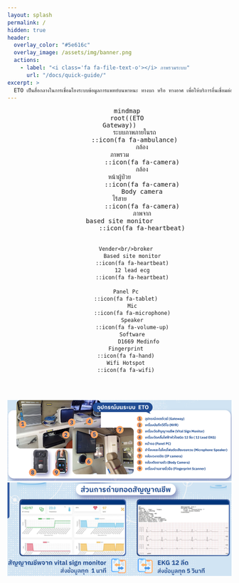 ```yaml
---
layout: splash
permalink: /
hidden: true
header:
  overlay_color: "#5e616c"
  overlay_image: /assets/img/banner.png
  actions:
    - label: "<i class='fa fa-file-text-o'></i> ภาพรวมระบบ"
      url: "/docs/quick-guide/"
excerpt: >
  ETO เป็นสื่อกลางในการเชื่อมโยงระบบข้อมูลการแพทย์บนพาหนะ ทางบก หรือ ทางอาศ เพื่อให้บริการอื่นเชื่อมต่อผ่านระบบ api ที่ใช้มาตฐานเดียวกัน
---
```

<div align="center">
  <pre class="mermaid">
    mindmap
    root((ETO<br/>Gateway))
        ระบบภาพภายในรถ
        ::icon(fa fa-ambulance)
            กล้อง<br/>ภาพรวม
            ::icon(fa fa-camera)
            กล้อง<br/>หน้าผู้ป่วย
            ::icon(fa fa-camera)
            Body camera<br/>ไร้สาย
            ::icon(fa fa-camera)
            ภาพจาก<br/>based site monitor
            ::icon(fa fa-heartbeat)
            
        Vender<br/>broker
            Based site monitor
            ::icon(fa fa-heartbeat)
            12 lead ecg
            ::icon(fa fa-heartbeat)

        Panel Pc
        ::icon(fa fa-tablet)
            Mic
            ::icon(fa fa-microphone)
            Speaker
            ::icon(fa fa-volume-up)
            Software
                D1669 Medinfo
        Fingerprint
        ::icon(fa fa-hand)
        Wifi Hotspot
        ::icon(fa fa-wifi)
        
  </pre>
</div>

![อุปกรณ์ ETO](/assets/img/eto-device.png)
![web api](/assets/img/eto-web-api.png)